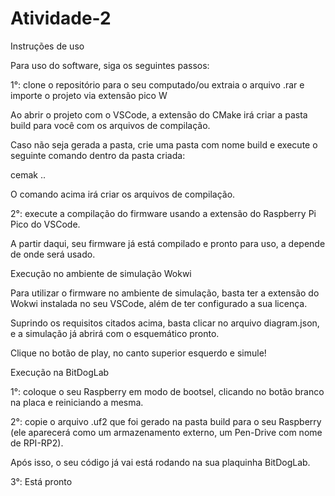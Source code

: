 # Atividade-2

Instruções de uso

Para uso do software, siga os seguintes passos:

1°: clone o repositório para o seu computado/ou extraia o arquivo .rar e importe o projeto via extensão pico W

Ao abrir o projeto com o VSCode, a extensão do CMake irá criar a pasta build para você com os arquivos de compilação.

Caso não seja gerada a pasta, crie uma pasta com nome build e execute o seguinte comando dentro da pasta criada:

cemak ..

O comando acima irá criar os arquivos de compilação.

2°: execute a compilação do firmware usando a extensão do Raspberry Pi Pico do VSCode.

A partir daqui, seu firmware já está compilado e pronto para uso, a depende de onde será usado.

Execução no ambiente de simulação Wokwi

Para utilizar o firmware no ambiente de simulação, basta ter a extensão do Wokwi instalada no seu VSCode, além de ter configurado a sua licença.

Suprindo os requisitos citados acima, basta clicar no arquivo diagram.json, e a simulação já abrirá com o esquemático pronto.

Clique no botão de play, no canto superior esquerdo e simule!

Execução na BitDogLab

1°: coloque o seu Raspberry em modo de bootsel, clicando no botão branco na placa e reiniciando a mesma.

2°: copie o arquivo .uf2 que foi gerado na pasta build para o seu Raspberry (ele aparecerá como um armazenamento externo, um Pen-Drive com nome de RPI-RP2).

Após isso, o seu código já vai está rodando na sua plaquinha BitDogLab.

3°: Está pronto

